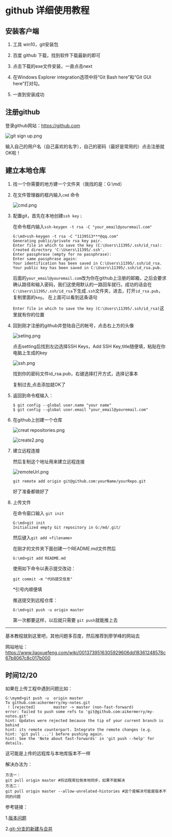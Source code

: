# github 详细使用教程

## 安装客户端

1. 工具 win10，git安装包

2. 百度 github 下载，找到软件下载最新的即可

3. 点击下载的exe文件安装，一直点击next

4. 在Windows Explorer integration选项中将“Git Bash here”和“Git GUI here”打对勾。 

5. 一直到安装成功

## 注册github

登录github网站：https://github.com

![git sign up.png](https://i.loli.net/2018/12/27/5c24a825b9038.png)

输入自己的用户名（自己喜欢的名字），自己的密码（最好是常用的）点击注册就OK啦！

<!--下面的就是重点了-->

## 建立本地仓库

1. 找一个你需要的地方建一个文件夹（我找的是：G:\md）

2. 在文件管理器的框内输入`cmd` 命令

   ![cmd.png](https://i.loli.net/2018/12/27/5c24a825b41d2.png)

2. 配置git，首先在本地创建`ssh key；`

    在命令框内输入`ssh-keygen -t rsa -C "your_email@youremail.com"`

   ```
   G:\md>ssh-keygen -t rsa -C "1139513***@qq.com"
   Generating public/private rsa key pair.
   Enter file in which to save the key (C:\Users\11395/.ssh/id_rsa):
   Created directory 'C:\Users\11395/.ssh'.
   Enter passphrase (empty for no passphrase):
   Enter same passphrase again:
   Your identification has been saved in C:\Users\11395/.ssh/id_rsa.
   Your public key has been saved in C:\Users\11395/.ssh/id_rsa.pub.
   ```

   后面的`your_email@youremail.com`改为你在github上注册的邮箱，之后会要求确认路径和输入密码，我们这使用默认的一路回车就行。成功的话会在`C:\Users\11395/.ssh/id_rsa`下生成`.ssh`文件夹，进去，打开`id_rsa.pub`，复制里面的`key`。 在上面可以看到这条语句

   `Enter file in which to save the key (C:\Users\11395/.ssh/id_rsa)`这里就有你的位置

3. 回到刚才注册的github并登陆自己的帐号，点击右上方的头像

   ![seting.png](https://i.loli.net/2018/12/27/5c24a825b478e.png)

   点击setting后找到左边选择SSH Keys，Add SSH Key,title随便填，粘贴在你电脑上生成的key 

   ![ssh.png](https://i.loli.net/2018/12/27/5c24a825cbbed.png)

   找到你的密码文件id_rsa.pub，右键选择打开方式，选择记事本

   复制过去,点击添加就OK了

4. 返回到命令框输入：

   ```
   $ git config --global user.name "your name"
   $ git config --global user.email "your_email@youremail.com"
   ```

5. 在github上创建一个仓库

   ![creat repositories.png](https://i.loli.net/2018/12/27/5c24a825aa14b.png)

   ![create2.png](https://i.loli.net/2018/12/27/5c24a825d2888.png)

6. 建立远程连接

   然后复制这个地址用来建立远程连接

   ![remoteUrl.png](https://i.loli.net/2018/12/27/5c24a825d326e.png)

   ```
   git remote add origin git@github.com:yourName/yourRepo.git
   ```

   好了准备都做好了

7. 上传文件

   在命令窗口输入 `git init`

   ```
   G:\md>git init
   Initialized empty Git repository in G:/md/.git/
   ```

   然后键入`git add <filename> `

   在刚才的文件夹下面创建一个README.md文件然后

   ```
   G:\md>git add README.md
   ```

   使用如下命令以表示提交改动： 

   ```
   git commit -m "代码提交信息" 
   ```

   *引号内顺便填

   推送提交到远程仓库：

   ```
   G:\md>git push -u origin master
   ```

   第一次都要这样，以后就只需要 `git push`就能推上去

   

------

基本教程就到这里吧，其他问题多百度，然后推荐到廖学峰的网站去

网站地址：https://www.liaoxuefeng.com/wiki/0013739516305929606dd18361248578c67b8067c8c017b000



## 时间12/20

如果在上传工程中遇到问题比如：

```
G:\mymd>git push -u  origin master
To github.com:aikermerry/my-notes.git
 ! [rejected]        master -> master (non-fast-forward)
error: failed to push some refs to 'git@github.com:aikermerry/my-notes.git'
hint: Updates were rejected because the tip of your current branch is behind
hint: its remote counterpart. Integrate the remote changes (e.g.
hint: 'git pull ...') before pushing again.
hint: See the 'Note about fast-forwards' in 'git push --help' for details.
```

这可能是上传的远程库与本地库版本不一样

解决办法为：

```
方法一：
git pull origin master #将远程库拉倒本地同步，如果不能解决
方法二：
git pull origin master --allow-unrelated-histories #这个是解决可能是版本不同的问题
```

<!--在我们小组的仓库中提交流程大致一样。有什么问题大家要积极搜索网络与想我提问-->

参考链接：

1.[版本问题](https://blog.csdn.net/lindexi_gd/article/details/52554159)

2.[git-分支的新建与合并](https://blog.csdn.net/makenothing/article/details/53014308)



​			
